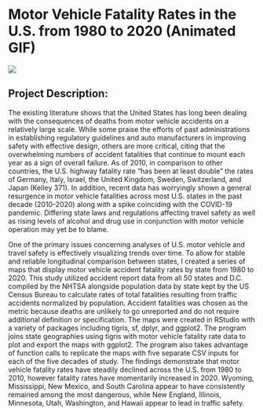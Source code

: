 # Motor Vehicle Fatality Rates in the U.S. from 1980 to 2020 (Animated GIF)

<img src="Lab3ges383.svg?raw=true"/>

## Project Description:
The existing literature shows that the United States has long been dealing with the consequences of deaths from motor vehicle accidents on a relatively large scale. While some praise the efforts of past administrations in establishing regulatory guidelines and auto manufacturers in improving safety with effective design, others are more critical, citing that the overwhelming numbers of accident fatalities that continue to mount each year as a sign of overall failure. As of 2010, in comparison to other countries, the U.S. highway fatality rate “has been at least double” the rates of Germany, Italy, Israel, the United Kingdom, Sweden, Switzerland, and Japan (Kelley 371). In addition, recent data has worryingly shown a general resurgence in motor vehicle fatalities across most U.S. states in the past decade (2010-2020) along with a spike coinciding with the COVID-19 pandemic. Differing state laws and regulations affecting travel safety as well as rising levels of alcohol and drug use in conjunction with motor vehicle operation may yet be to blame. 

One of the primary issues concerning analyses of U.S. motor vehicle and travel safety is effectively visualizing trends over time. To allow for stable and reliable longitudinal comparison between states, I created a series of maps that display motor vehicle accident fatality rates by state from 1980 to 2020. This study utilized accident report data from all 50 states and D.C. compiled by the NHTSA alongside population data by state kept by the US Census Bureau to calculate rates of total fatalities resulting from traffic accidents normalized by population. Accident fatalities was chosen as the metric because deaths are unlikely to go unreported and do not require additional definition or specification. The maps were created in RStudio with a variety of packages including tigris, sf, dplyr, and ggplot2. The program joins state geographies using tigris with motor vehicle fatality rate data to plot and export the maps with ggplot2. The program also takes advantage of function calls to replicate the maps with five separate CSV inputs for each of the five decades of study. The findings demonstrate that motor vehicle fatality rates have steadily declined across the U.S. from 1980 to 2010, however fatality rates have momentarily increased in 2020. Wyoming, Mississippi, New Mexico, and South Carolina appear to have consistently remained among the most dangerous, while New England, Illinois, Minnesota, Utah, Washington, and Hawaii appear to lead in traffic safety. 

